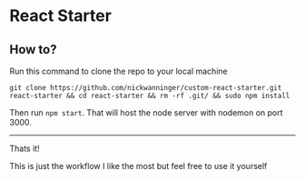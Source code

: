 # React Starter
## How to?
Run this command to clone the repo to your local machine
~~~
git clone https://github.com/nickwanninger/custom-react-starter.git react-starter && cd react-starter && rm -rf .git/ && sudo npm install
~~~
Then run `npm start`. That will host the node server with nodemon on port 3000.

---

Thats it!

This is just the workflow I like the most but feel free to use it yourself


